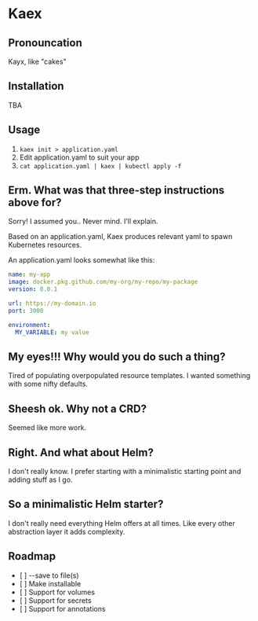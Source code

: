 # Kaex

## Pronouncation
Kayx, like "cakes"

## Installation
TBA

## Usage
1. `kaex init > application.yaml`
2. Edit application.yaml to suit your app
3. `cat application.yaml | kaex | kubectl apply -f`

## Erm. What was that three-step instructions above for?
Sorry! I assumed you.. Never mind. I'll explain.

Based on an application.yaml, Kaex produces relevant yaml to spawn Kubernetes
resources.

An application.yaml looks somewhat like this:
```yaml
name: my-app
image: docker.pkg.github.com/my-org/my-repo/my-package
version: 0.0.1

url: https://my-domain.io
port: 3000

environment:
  MY_VARIABLE: my value
```

## My eyes!!! Why would you do such a thing?
Tired of populating overpopulated resource templates. I wanted something with
some nifty defaults.

## Sheesh ok. Why not a CRD?
Seemed like more work.

## Right. And what about Helm?
I don't really know. I prefer starting with a minimalistic starting point and
adding stuff as I go.

## So a minimalistic Helm starter?
I don't really need everything Helm offers at all times. Like every other
abstraction layer it adds complexity.


## Roadmap

- [ ] --save to file(s)
- [ ] Make installable
- [ ] Support for volumes
- [ ] Support for secrets
- [ ] Support for annotations
